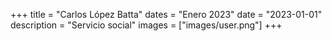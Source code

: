 +++
title = "Carlos López Batta"
dates = "Enero 2023"
date = "2023-01-01"
description = "Servicio social"
images = ["images/user.png"]
+++

